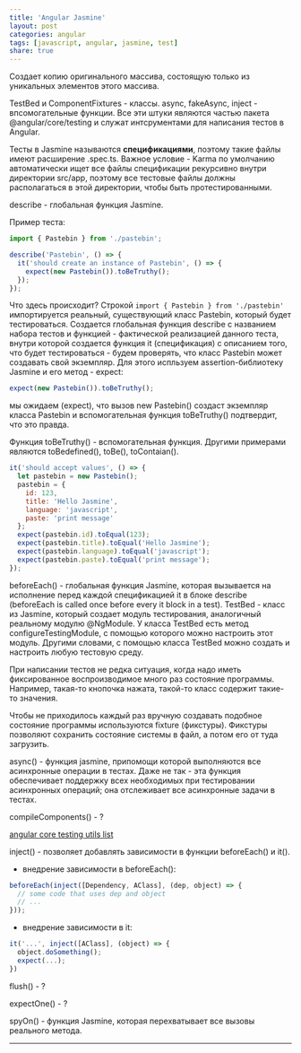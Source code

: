 ```yaml
---
title: 'Angular Jasmine'
layout: post
categories: angular
tags: [javascript, angular, jasmine, test]
share: true
---
```


Создает копию оригинального массива, состоящую только из уникальных элементов этого массива.

TestBed и ComponentFixtures - классы.
async, fakeAsync, inject - впсомогательные функции.
Все эти штуки являются частью пакета @angular/core/testing и служат интсрументами для написания тестов в Angular.

Тесты в Jasmine называются **спецификациями**, поэтому такие файлы имеют расширение .spec.ts. Важное условие - Karma по умолчанию автоматически ищет все файлы спецификации рекурсивно внутри директории src/app, поэтому все тестовые файлы должны располагаться в этой директории, чтобы быть протестированными.

describe - глобальная функция Jasmine.

Пример теста:

```javascript
import { Pastebin } from './pastebin';

describe('Pastebin', () => {
  it('should create an instance of Pastebin', () => {
    expect(new Pastebin()).toBeTruthy();
  });
});
```

Что здесь происходит? Строкой `import { Pastebin } from './pastebin'` импортируется реальный, существующий класс Pastebin, который будет тестироваться. Создается глобальная функция describe с названием набора тестов и функцией - фактической реализацией данного теста, внутри которой создается функция it (спецификация) с описанием того, что будет тестироваться - будем проверять, что класс Pastebin может создавать свой экземпляр. Для этого испльзуем assertion-библиотеку Jasmine и его метод - expect:

```javascript
expect(new Pastebin()).toBeTruthy();
```

мы ожидаем (expect), что вызов new Pastebin() создаст экземпляр класса Pastebin и вспомогательная функция toBeTruthy() подтвердит, что это правда.

Функция toBeTruthy() - вспомогательная функция. Другими примерами являются toBedefined(), toBe(), toContaian().

```js
it('should accept values', () => {
  let pastebin = new Pastebin();
  pastebin = {
    id: 123,
    title: 'Hello Jasmine',
    language: 'javascript',
    paste: 'print message'
  };
  expect(pastebin.id).toEqual(123);
  expect(pastebin.title).toEqual('Hello Jasmine');
  expect(pastebin.language).toEqual('javascript');
  expect(pastebin.paste).toEqual('print message');
});
```

beforeEach() - глобальная функция Jasmine, которая вызывается на исполнение перед каждой спецификацией it в блоке describe (beforeEach is called once before every it block in a test).
TestBed - класс из Jasmine, который создает модуль тестирования, аналогичный реальному модулю @NgModule. У класса TestBed есть метод configureTestingModule, с помощью которого можно настроить этот модуль. Другими словами, с помощью класса TestBed можно создать и настроить любую тестовую среду.

При написании тестов не редка ситуация, когда надо иметь фиксированное воспроизводимое много раз состояние программы. Например, такая-то кнопочка нажата, такой-то класс содержит такие-то значения.

Чтобы не приходилось каждый раз вручную создавать подобное состояние программы используются fixture (фикстуры). Фикстуры позволяют сохранить состояние системы в файл, а потом его от туда загрузить.

async() - функция jasmine, припомощи которой выполняются все асинхронные операции в тестах. Даже не так - эта функция обеспечивает поддержку всех необходимых при тестировании асинхронных операций; она отслеживает все асинхронные задачи в тестах.

compileComponents() - ?

[angular core testing utils list](https://angular.io/api/core/testing)

inject() - позволяет добавлять зависимости в функции beforeEach() и it().

- внедрение зависимости в beforeEach():

```js
beforeEach(inject([Dependency, AClass], (dep, object) => {
  // some code that uses dep and object
  // ...
}));
```

- внедрение зависимости в it:

```js
it('...', inject([AClass], (object) => {
  object.doSomething();
  expect(...);
})
```

flush() - ?

expectOne() - ?

spyOn() - функция Jasmine, которая перехватывает все вызовы реального метода.

---

[1]: http://speckyboy.com/2015/01/26/six-common-freelancing-myths/ 'Six Common Freelancing Myths'
